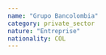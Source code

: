 ```yaml
---
name: "Grupo Bancolombia"
category: private_sector
nature: "Entreprise"
nationality: COL
---
```

    